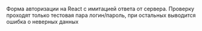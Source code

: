 Форма авторизации на React с имитацией ответа от сервера.
Проверку проходят только тестовая пара логин/пароль, при остальных выводится ошибка о неверных данных
